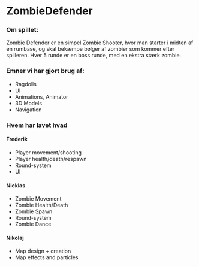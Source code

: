 # ZombieDefender

<h3>Om spillet:</h3> 

Zombie Defender er en simpel Zombie Shooter, hvor man starter i midten af en rumbase, og skal bekæmpe bølger af zombier som kommer efter spilleren. Hver 5 runde er en boss runde, med en ekstra stærk zombie.


<h3>Emner vi har gjort brug af:</h3>
<ul>
<li>Ragdolls</li>
<li>UI</li>
<li>Animations, Animator</li>
<li>3D Models</li>
<li>Navigation</li>
</ul>

<h3>Hvem har lavet hvad</h3>
<h4>Frederik</h4>
<ul>
<li>Player movement/shooting</li>
<li>Player health/death/respawn</li>
<li>Round-system</li>
<li>UI</li>
</ul>
<h4>Nicklas</h4>
<ul>
<li>Zombie Movement</li>
<li>Zombie Health/Death</li>
<li>Zombie Spawn</li>
<li>Round-system</li>
<li>Zombie Dance</li>
</ul>
<h4>Nikolaj</h4>
<ul>
<li>Map design + creation</li>
<li>Map effects and particles</li>
</ul>

